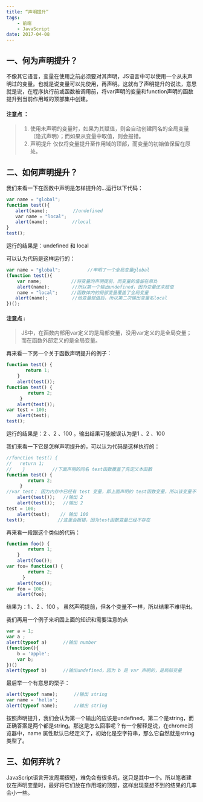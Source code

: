 ```yaml
---
title: “声明提升”
tags: 
	- 前端 
	- JavaScript
date: 2017-04-08
---
```


## 一、何为声明提升？
不像其它语言，变量在使用之前必须要对其声明，JS语言中可以使用一个从未声明过的变量。也就是说变量可以先使用，再声明。这就有了声明提升的说法，意思就是说，在程序执行前或函数被调用前，将var声明的变量和function声明的函数 提升到当前作用域的顶部集中创建。


#### 注意点 ：

> 1. 使用未声明的变量时，如果为其赋值，则会自动创建同名的全局变量（隐式声明）；而如果从变量中取值，则会报错。
> 2. 声明提升 仅仅将变量提升至作用域的顶部，而变量的初始值保留在原处。 

<!-- more -->

## 二、如何声明提升？
我们来看一下在函数中声明是怎样提升的…运行以下代码：
   
```js
var name = "global";
function test(){
　　alert(name);　　      //undefined
　　var name = "local";
　　alert(name);         //local
}
test();
```
运行的结果是：undefined 和 local    

可以认为代码是这样运行的：

```js
var name = "global";          //申明了一个全局变量global
(function test(){
    var name;           //将变量的声明提前，而变量的值留在原处
    alert(name);　　     //所以第一个输出undefined，因为变量还未赋值
    name = "local";     //函数体内的局部变量覆盖了全局变量
　　alert(name);         //给变量赋值后，所以第二次输出变量名local
})();
```
#### 注意点 :

>JS中，在函数内部用var定义的是局部变量，没用var定义的是全局变量；而在函数外部定义的是全局变量。

再来看一下另一个关于函数声明提升的例子：

```js
function test() {
	   return 1;
    }
	alert(test());
function test() {
		return 2;
	 }
	alert(test());
var test = 100;
	alert(test);
test();
```

 运行的结果是：2 、2 、100 。输出结果可能被误认为是1 、2 、100     

我们来看一下它是怎样声明提升的，可以认为代码是这样执行的：

```js
//function test() {       
//   return 1;
//    }          //下面声明的同名 test函数覆盖了先定义本函数
function test() {
		return 2;
	 }              
//var test； 因为内存中已经有 test 变量，即上面声明的 test函数变量，所以该变量不再重新定义
	alert(test());   //输出 2 
	alert(test());   //输出 2
test = 100;        
	alert(test);    // 输出 100
test();            //这里会报错，因为test函数变量已经不存在
```

再来看一段跟这个类似的代码：

```js
function foo() {
        return 1;
    }
	alert(foo());
var foo= function() {
		return 2;
	  }
	alert(foo());	
var foo = 100;
	alert(foo);
```
结果为：1 、2 、100  。 虽然声明提前，但各个变量不一样，所以结果不难得出。

我们再用一个例子来巩固上面的知识和需要注意的点

```js
var a = 1;
var a ;
alert(typeof a)      //输出 number
(function(){
    b = 'apple';
    var b;
})()
alert(typeof b)      //输出undefined，因为 b 是 var 声明的，是局部变量
```

最后举一个有意思的栗子：

```js
alert(typeof name);      //输出 string
var name = 'hello';
alert(typeof name);      //输出 string
```
按照声明提升，我们会认为第一个输出的应该是undefined，第二个是string，而正确答案是两个都是string。那这是怎么回事呢？有一个解释是说，在chrome浏览器中，name 属性默认已经定义了，初始化是空字符串，那么它自然就是string类型了。


## 三、如何弃坑？
JavaScript语言开发周期很短，难免会有很多坑，这只是其中一个。所以笔者建议在声明变量时，最好将它们放在作用域的顶部，这样出现意想不到的结果的几率会小一些。










